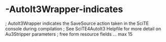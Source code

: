# -AutoIt3Wrapper-indicates
; AutoIt3Wrapper indicates the SaveSource action taken in the SciTE console during compilation ; See SciTE4AutoIt3 Helpfile for more detail on Au3Stripper parameters ; free form resource fields ... max 15
